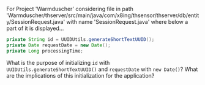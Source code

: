 For Project 'Warmduscher' considering file in path 'Warmduscher/thserver/src/main/java/com/x8ing/thsensor/thserver/db/entity/SessionRequest.java' with name 'SessionRequest.java' where below a part of it is displayed...
```java
private String id = UUIDUtils.generateShortTextUUID();
private Date requestDate = new Date();
private Long processingTime;
```
What is the purpose of initializing `id` with `UUIDUtils.generateShortTextUUID()` and `requestDate` with `new Date()`? What are the implications of this initialization for the application?